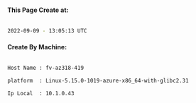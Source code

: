 
   
#### This Page Create at:

```bash

2022-09-09 - 13:05:13 UTC

```

#### Create By Machine:

```bash

Host Name : fv-az318-419

platform  : Linux-5.15.0-1019-azure-x86_64-with-glibc2.31

Ip Local  : 10.1.0.43

```

